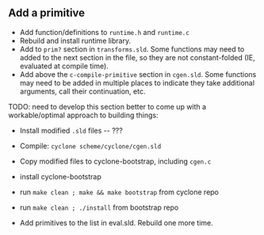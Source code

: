 ## Add a primitive

- Add function/definitions to `runtime.h` and `runtime.c`
- Rebuild and install runtime library.
- Add to `prim?` section in `transforms.sld`. Some functions may need to added to the next section in the file, so they are not constant-folded (IE, evaluated at compile time).
- Add above the `c-compile-primitive` section in `cgen.sld`. Some functions may need to be added in multiple places to indicate they take additional arguments, call their continuation, etc.

TODO: need to develop this section better to come up with a workable/optimal approach to building things:

- Install modified `.sld` files -- ???
- Compile: `cyclone scheme/cyclone/cgen.sld`
- Copy modified files to cyclone-bootstrap, including `cgen.c`
- install cyclone-bootstrap
- run `make clean ; make && make bootstrap` from cyclone repo
- run `make clean ; ./install` from bootstrap repo

- Add primitives to the list in eval.sld. Rebuild one more time.
